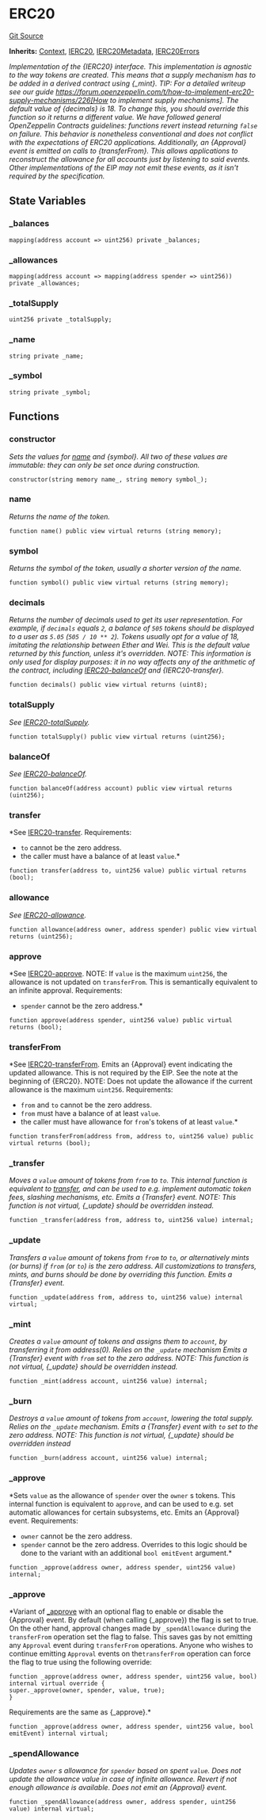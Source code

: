 # ERC20
[Git Source](https://github.com/BJustCoin/BJustCoin/blob/e7038856495a90d82d025f98c39648e6605afbeb/src/flatten/ICOManager_flatten.sol)

**Inherits:**
[Context](/src/flatten/ICOManager_flatten.sol/abstract.Context.md), [IERC20](/src/flatten/ICOManager_flatten.sol/interface.IERC20.md), [IERC20Metadata](/src/flatten/ICOManager_flatten.sol/interface.IERC20Metadata.md), [IERC20Errors](/src/flatten/ICOManager_flatten.sol/interface.IERC20Errors.md)

*Implementation of the {IERC20} interface.
This implementation is agnostic to the way tokens are created. This means
that a supply mechanism has to be added in a derived contract using {_mint}.
TIP: For a detailed writeup see our guide
https://forum.openzeppelin.com/t/how-to-implement-erc20-supply-mechanisms/226[How
to implement supply mechanisms].
The default value of {decimals} is 18. To change this, you should override
this function so it returns a different value.
We have followed general OpenZeppelin Contracts guidelines: functions revert
instead returning `false` on failure. This behavior is nonetheless
conventional and does not conflict with the expectations of ERC20
applications.
Additionally, an {Approval} event is emitted on calls to {transferFrom}.
This allows applications to reconstruct the allowance for all accounts just
by listening to said events. Other implementations of the EIP may not emit
these events, as it isn't required by the specification.*


## State Variables
### _balances

```solidity
mapping(address account => uint256) private _balances;
```


### _allowances

```solidity
mapping(address account => mapping(address spender => uint256)) private _allowances;
```


### _totalSupply

```solidity
uint256 private _totalSupply;
```


### _name

```solidity
string private _name;
```


### _symbol

```solidity
string private _symbol;
```


## Functions
### constructor

*Sets the values for [name](/src/flatten/ICOManager_flatten.sol/abstract.ERC20.md#name) and {symbol}.
All two of these values are immutable: they can only be set once during
construction.*


```solidity
constructor(string memory name_, string memory symbol_);
```

### name

*Returns the name of the token.*


```solidity
function name() public view virtual returns (string memory);
```

### symbol

*Returns the symbol of the token, usually a shorter version of the
name.*


```solidity
function symbol() public view virtual returns (string memory);
```

### decimals

*Returns the number of decimals used to get its user representation.
For example, if `decimals` equals `2`, a balance of `505` tokens should
be displayed to a user as `5.05` (`505 / 10 ** 2`).
Tokens usually opt for a value of 18, imitating the relationship between
Ether and Wei. This is the default value returned by this function, unless
it's overridden.
NOTE: This information is only used for _display_ purposes: it in
no way affects any of the arithmetic of the contract, including
[IERC20-balanceOf](/src/flatten/ICOManager_flatten.sol/abstract.ERC20Upgradeable.md#balanceof) and {IERC20-transfer}.*


```solidity
function decimals() public view virtual returns (uint8);
```

### totalSupply

*See [IERC20-totalSupply](/src/flatten/ICOManager_flatten.sol/abstract.ERC20Upgradeable.md#totalsupply).*


```solidity
function totalSupply() public view virtual returns (uint256);
```

### balanceOf

*See [IERC20-balanceOf](/src/flatten/ICOManager_flatten.sol/abstract.ERC20Upgradeable.md#balanceof).*


```solidity
function balanceOf(address account) public view virtual returns (uint256);
```

### transfer

*See [IERC20-transfer](/src/flatten/ICOManager_flatten.sol/abstract.ERC20Upgradeable.md#transfer).
Requirements:
- `to` cannot be the zero address.
- the caller must have a balance of at least `value`.*


```solidity
function transfer(address to, uint256 value) public virtual returns (bool);
```

### allowance

*See [IERC20-allowance](/src/flatten/ICOManager_flatten.sol/abstract.ERC20Upgradeable.md#allowance).*


```solidity
function allowance(address owner, address spender) public view virtual returns (uint256);
```

### approve

*See [IERC20-approve](/src/flatten/ICOManager_flatten.sol/abstract.ERC20Upgradeable.md#approve).
NOTE: If `value` is the maximum `uint256`, the allowance is not updated on
`transferFrom`. This is semantically equivalent to an infinite approval.
Requirements:
- `spender` cannot be the zero address.*


```solidity
function approve(address spender, uint256 value) public virtual returns (bool);
```

### transferFrom

*See [IERC20-transferFrom](/src/flatten/ICOManager_flatten.sol/abstract.ERC20Upgradeable.md#transferfrom).
Emits an {Approval} event indicating the updated allowance. This is not
required by the EIP. See the note at the beginning of {ERC20}.
NOTE: Does not update the allowance if the current allowance
is the maximum `uint256`.
Requirements:
- `from` and `to` cannot be the zero address.
- `from` must have a balance of at least `value`.
- the caller must have allowance for ``from``'s tokens of at least
`value`.*


```solidity
function transferFrom(address from, address to, uint256 value) public virtual returns (bool);
```

### _transfer

*Moves a `value` amount of tokens from `from` to `to`.
This internal function is equivalent to [transfer](/src/flatten/ICOManager_flatten.sol/abstract.ERC20.md#transfer), and can be used to
e.g. implement automatic token fees, slashing mechanisms, etc.
Emits a {Transfer} event.
NOTE: This function is not virtual, {_update} should be overridden instead.*


```solidity
function _transfer(address from, address to, uint256 value) internal;
```

### _update

*Transfers a `value` amount of tokens from `from` to `to`, or alternatively mints (or burns) if `from`
(or `to`) is the zero address. All customizations to transfers, mints, and burns should be done by overriding
this function.
Emits a {Transfer} event.*


```solidity
function _update(address from, address to, uint256 value) internal virtual;
```

### _mint

*Creates a `value` amount of tokens and assigns them to `account`, by transferring it from address(0).
Relies on the `_update` mechanism
Emits a {Transfer} event with `from` set to the zero address.
NOTE: This function is not virtual, {_update} should be overridden instead.*


```solidity
function _mint(address account, uint256 value) internal;
```

### _burn

*Destroys a `value` amount of tokens from `account`, lowering the total supply.
Relies on the `_update` mechanism.
Emits a {Transfer} event with `to` set to the zero address.
NOTE: This function is not virtual, {_update} should be overridden instead*


```solidity
function _burn(address account, uint256 value) internal;
```

### _approve

*Sets `value` as the allowance of `spender` over the `owner` s tokens.
This internal function is equivalent to `approve`, and can be used to
e.g. set automatic allowances for certain subsystems, etc.
Emits an {Approval} event.
Requirements:
- `owner` cannot be the zero address.
- `spender` cannot be the zero address.
Overrides to this logic should be done to the variant with an additional `bool emitEvent` argument.*


```solidity
function _approve(address owner, address spender, uint256 value) internal;
```

### _approve

*Variant of [_approve](/src/flatten/ICOManager_flatten.sol/abstract.ERC20.md#_approve) with an optional flag to enable or disable the {Approval} event.
By default (when calling {_approve}) the flag is set to true. On the other hand, approval changes made by
`_spendAllowance` during the `transferFrom` operation set the flag to false. This saves gas by not emitting any
`Approval` event during `transferFrom` operations.
Anyone who wishes to continue emitting `Approval` events on the`transferFrom` operation can force the flag to
true using the following override:
```
function _approve(address owner, address spender, uint256 value, bool) internal virtual override {
super._approve(owner, spender, value, true);
}
```
Requirements are the same as {_approve}.*


```solidity
function _approve(address owner, address spender, uint256 value, bool emitEvent) internal virtual;
```

### _spendAllowance

*Updates `owner` s allowance for `spender` based on spent `value`.
Does not update the allowance value in case of infinite allowance.
Revert if not enough allowance is available.
Does not emit an {Approval} event.*


```solidity
function _spendAllowance(address owner, address spender, uint256 value) internal virtual;
```

